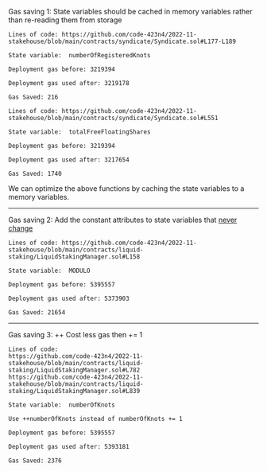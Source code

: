 Gas saving 1: State variables should be cached in memory variables rather than re-reading them from storage

```solidity 
Lines of code: https://github.com/code-423n4/2022-11-stakehouse/blob/main/contracts/syndicate/Syndicate.sol#L177-L189

State variable:  numberOfRegisteredKnots 

Deployment gas before: 3219394

Deployment gas used after: 3219178

Gas Saved: 216
```

```solidity 
Lines of code: https://github.com/code-423n4/2022-11-stakehouse/blob/main/contracts/syndicate/Syndicate.sol#L551

State variable:  totalFreeFloatingShares 

Deployment gas before: 3219394

Deployment gas used after: 3217654

Gas Saved: 1740
```

We can optimize the above functions by caching the state variables to a memory variables.
_______________________________________________________________________________________________________________________________________________________________

Gas saving 2: Add the constant attributes to state variables that [never change](https://dev.to/javier123454321/solidity-gas-optimizations-pt-2-constants-570d)

```solidity 
Lines of code: https://github.com/code-423n4/2022-11-stakehouse/blob/main/contracts/liquid-staking/LiquidStakingManager.sol#L158

State variable:  MODULO  

Deployment gas before: 5395557

Deployment gas used after: 5373903

Gas Saved: 21654
```
_______________________________________________________________________________________________________________________________________________________________

Gas saving 3: ++ Cost less gas then += 1

```solidity 
Lines of code: 
https://github.com/code-423n4/2022-11-stakehouse/blob/main/contracts/liquid-staking/LiquidStakingManager.sol#L782
https://github.com/code-423n4/2022-11-stakehouse/blob/main/contracts/liquid-staking/LiquidStakingManager.sol#L839

State variable:  numberOfKnots 

Use ++numberOfKnots instead of numberOfKnots += 1

Deployment gas before: 5395557

Deployment gas used after: 5393181

Gas Saved: 2376
```